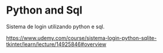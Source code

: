# Python and Sql
Sistema de login utilizando python e sql.

https://www.udemy.com/course/sistema-login-python-sqlite-tkinter/learn/lecture/14925846#overview
